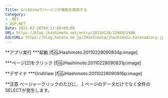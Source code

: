 ```yaml
---
Title: GridViewでページング機能を実装する
Category:
- .NET
- ASP.NET
Date: 2011-02-28T09:13:08+09:00
URL: https://blog.jhashimoto.net/entry/20110228/1298851988
EditURL: https://blog.hatena.ne.jp/JHashimoto/jhashimoto.hatenadiary.jp/atom/entry/12921228815717258074
---
```


**アプリ実行
***起動
[f:id:JHashimoto:20110228090834p:image]

***ページ[2]をクリック
[f:id:JHashimoto:20110228090831p:image]

**デザイナ
***GridView
[f:id:JHashimoto:20110228090916p:image]

**注意
ページャークリックのたびに、１ページのデータだけでなく全件のSELECTが発生します。
